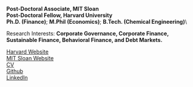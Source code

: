 **Post-Doctoral Associate, MIT Sloan**\
**Post-Doctoral Fellow, Harvard University**\
**Ph.D. (Finance)**; **M.Phil (Economics)**; **B.Tech. (Chemical Engineering)**\



Research Interests: **Corporate Governance, Corporate Finance, Sustainable Finance, Behavioral Finance, and Debt Markets.**

[Harvard Website](https://scholar.harvard.edu/jitendraaswani/bio)\
[MIT Sloan Website](https://mitsloan.mit.edu/staff/directory/jitendra-aswani)\
[CV]()\
[Github](https://github.com/aswanijeet1412)\
[LinkedIn](https://www.linkedin.com/in/jitendra-aswani-72800216/)


